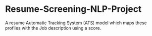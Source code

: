 # Resume-Screening-NLP-Project
A resume Automatic Tracking System (ATS) model which  maps these profiles with the Job description using a score.
